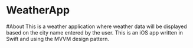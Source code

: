 # WeatherApp

#About
This is a weather application where weather data will be displayed based on the city name entered by the user. This is an iOS app written in Swift and using the MVVM design pattern.
